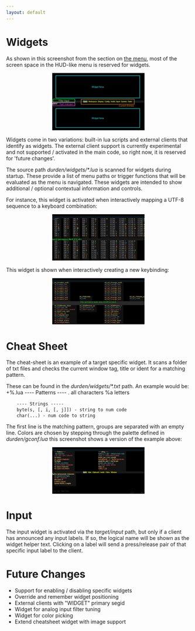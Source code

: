 ```yaml
---
layout: default
---
```


# Widgets

As shown in this screenshot from the section on [the menu](menu), most of
the screen space in the HUD-like menu is reserved for widgets.

<center><a href="images/themenu.png">
	<img alt="menu UI" src="images/themenu.png" style="width: 50%"/>
</a></center>

Widgets come in two variations: built-in lua scripts and external clients
that identify as widgets. The external client support is currently
experimental and not supported / activated in the main code, so right now,
it is reserved for 'future changes'.

The source path <i>durden/widgets/*.lua</i> is scanned for widgets during
startup. These provide a list of menu paths or trigger functions that will
be evaluated as the menu is navigated. These widgets are intended to show
additional / optional contextual information and controls.

For instance, this widget is activated when interactively mapping a UTF-8
sequence to a keyboard combination:

<center><a href="images/widget_1.png">
	<img alt="ascii-Widget" src="images/widget_1.png" style="width: 50%"/>
</a></center>

This widget is shown when interactively creating a new keybinding:
<center><a href="images/widget_2.png">
	<img alt="bind-widget" src="images/widget_2.png" style="width: 50%"/>
</a></center>

# Cheat Sheet
The cheat-sheet is an example of a target specific widget. It scans a folder
of txt files and checks the current window tag, title or ident for a matching
pattern.

These can be found in the <i>durden/widgets/*.txt</i> path. An example would
be:
        +%.lua
        ---- Patterns ----
        . all characters
        %a letters

        ---- Strings -----
        byte(s, [, i, [, j]]) - string to num code
        char(...) - num code to string

The first line is the matching pattern, groups are separated with an empty
line. Colors are chosen by stepping through the palette defined in
<i>durden/gconf.lua</i> this screenshot shows a version of the example above:

<center><a href="images/cheat.png">
	<img alt="cheat-sheet" src="images/cheat.png" style="width: 50%"/>
</a></center>

# Input
The input widget is activated via the <i>target/input</i> path, but only if
a client has announced any input labels. If so, the logical name will be shown
as the widget helper text. Clicking on a label will send a press/release pair
of that specific input label to the client.

# Future Changes
- Support for enabling / disabling specific widgets
- Override and remember widget positioning
- External clients with "WIDGET" primary segid
- Widget for analog input filter tuning
- Widget for color picking
- Extend cheatsheet widget with image support
